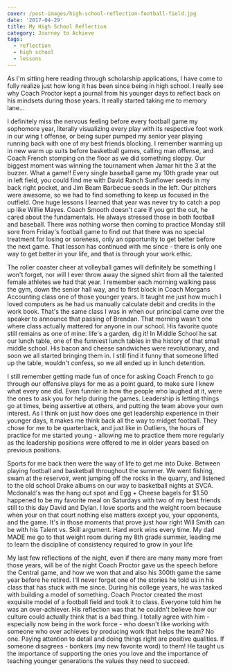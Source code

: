 ```yaml
---
cover: /post-images/high-school-reflection-football-field.jpg
date: '2017-04-29'
title: My High School Reflection
category: Journey to Achieve
tags:
  - reflection
  - high school
  - lessons
---
```


As I'm sitting here reading through scholarship applications, I have come to fully realize just how long it has been since being in high school. I really see why Coach Proctor kept a journal from his younger days to reflect back on his mindsets during those years. It really started taking me to memory lane...

I definitely miss the nervous feeling before every football game my sophomore year, literally visualizing every play with its respective foot work in our wing t offense, or being super pumped my senior year playing running back with one of my best friends blocking. I remember warming up in new warm up suits before basketball games, calling man offense, and Coach French stomping on the floor as we did something sloppy. Our biggest moment was winning the tournament when Jamar hit the 3 at the buzzer. What a game!! Every single baseball game my 10th grade year out in left field, you could find me with David Ranch Sunflower seeds in my back right pocket, and Jim Beam Barbecue seeds in the left. Our pitchers were awesome, so we had to find something to keep us focused in the outfield. One huge lessons I learned that year was never try to catch a pop up like Willie Mayes. Coach Smooth doesn't care if you got the out, he cared about the fundamentals. He always stressed those in both football and baseball. There was nothing worse then coming to practice Monday still sore from Friday's football game to find out that there was no special treatment for losing or soreness, only an opportunity to get better before the next game. That lesson has continued with me since - there is only one way to get better in your life, and that is through your work ethic.

The roller coaster cheer at volleyball games will definitely be something I won't forget, nor will I ever throw away the signed shirt from all the talented female athletes we had that year. I remember each morning walking pass the gym, down the senior hall way, and to first block in Coach Morgans Accounting class one of those younger years. It taught me just how much I loved computers as he had us manually calculate debit and credits in the work book. That's the same class I was in when our principal came over the speaker to announce that passing of Brendan. That morning wasn't one where class actually mattered for anyone in our school. His favorite quote still remains as one of mine: life's a garden, dig it! In Middle School he sat our lunch table, one of the funniest lunch tables in the history of that small middle school. His bacon and cheese sandwiches were revolutionary, and soon we all started bringing them in. I still find it funny that someone lifted up the table, wouldn't confess, so we all ended up in lunch detention.

I still remember getting made fun of once for asking Coach French to go through our offensive plays for me as a point guard, to make sure I knew what every one did. Even funnier is how the people who laughed at it, were the ones to ask you for help during the games. Leadership is letting things go at times, being assertive at others, and putting the team above your own interest. As I think on just how does one get leadership experience in their younger days, it makes me think back all the way to midget football. They chose for me to be quarterback, and just like in Outliers, the hours of practice for me started young - allowing me to practice them more regularly as the leadership positions were offered to me in older years based on previous positions.

Sports for me back then were the way of life to get me into Duke. Between playing football and basketball throughout the summer. We went fishing, swam at the reservoir, went jumping off the rocks in the quarry, and listened to the old school Drake albums on our way to basketball nights at SVCA. Mcdonald's was the hang out spot and Egg + Cheese bagels for \$1.50 happened to be my favorite meal on Saturdays with two of my best friends still to this day David and Dylan. I love sports and the weight room because when your on that court nothing else matters except you, your opponents, and the game. It's in those moments that prove just how right Will Smith can be with his Talent vs. Skill argument. Hard work wins every time. My dad MADE me go to that weight room during my 8th grade summer, leading me to learn the discipline of consistency required to grow in your life

My last few reflections of the night, even if there are many many more from those years, will be of the night Coach Proctor gave us the speech before the Central game, and how we won that and also his 300th game the same year before he retired. I'll never forget one of the stories he told us in his class that has stuck with me since. During his college years, he was tasked with building a model of something. Coach Proctor created the most exquisite model of a football field and took it to class. Everyone told him he was an over-achiever. His reflection was that he couldn't believe how our culture could actually think that is a bad thing. I totally agree with him - especially now being in the work force - who doesn't like working with someone who over achieves by producing work that helps the team? No one. Paying attention to detail and doing things right are positive qualities. If someone disagrees - bonkers (my new favorite word) to them! He taught us the importance of supporting the ones you love and the importance of teaching younger generations the values they need to succeed.
